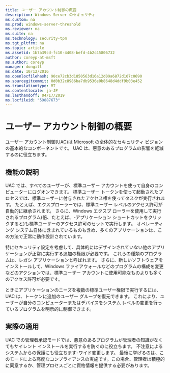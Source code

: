 ```yaml
---
title: ユーザー アカウント制御の概要
description: Windows Server のセキュリティ
ms.custom: na
ms.prod: windows-server-threshold
ms.reviewer: na
ms.suite: na
ms.technology: security-tpm
ms.tgt_pltfrm: na
ms.topic: article
ms.assetid: 1b7a39cd-fc10-4408-befd-4b2c45806732
author: coreyp-at-msft
ms.author: coreyp
manager: dongill
ms.date: 10/12/2016
ms.openlocfilehash: 90ce72cb3d1850563d16a12d09a6872d107c0690
ms.sourcegitcommit: 0d0b32c8986ba7db9536e0b8648d4ddf9b03e452
ms.translationtype: MT
ms.contentlocale: ja-JP
ms.lasthandoff: 04/17/2019
ms.locfileid: "59887673"
---
```

# <a name="user-account-control-overview"></a>ユーザー アカウント制御の概要
ユーザー アカウント制御\(UAC\)は Microsoft の全体的なセキュリティ ビジョンの基本的なコンポーネントです。  UAC は、悪意のあるプログラムの影響を軽減するのに役立ちます。

## <a name="BKMK_OVER"></a>機能の説明
UAC では、すべてのユーザーが、標準ユーザー アカウントを使って自身のコンピューターにログオンできます。 標準ユーザー トークンを使って起動されたプロセスでは、標準ユーザーに付与されたアクセス権を使ってタスクが実行されます。 たとえば、エクスプローラーでは、標準ユーザー レベルのアクセス許可が自動的に継承されます。 さらに、Windows エクスプ ローラーを使用して実行されるプログラム\(倍、たとえば、\-アプリケーション ショートカットをクリックすると\)も標準ユーザーのアクセス許可のセットで実行します。 オペレーティング システム自体に含まれているものも含め、多くのアプリケーションは、この方法で正常に動作設計されています。

特にセキュリティ設定を考慮して、具体的にはデザインされていない他のアプリケーションが正常に実行する追加の権限が必要です。 これらの種類のプログラムは、レガシ アプリケーションと呼ばれます。 さらに、新しいソフトウェアをインストールして、Windows ファイアウォールなどのプログラムの構成を変更などのアクションでは、標準ユーザー アカウントに使用可能なものよりも多くのアクセス許可が必要です。

ときにアプリケーションのニーズを複数の標準ユーザー権限で実行するには、UAC は、トークンに追加のユーザー グループを復元できます。 これにより、ユーザーが自分のコンピューターまたはデバイスをシステム レベルの変更を行っているプログラムを明示的に制御できます。

## <a name="BKMK_APP"></a>実際の適用
UAC での管理者承認モードでは、悪意のあるプログラムが管理者の知識がなくてもサイレント インストールを実行するを防ぐのに役立ちます。 不注意によるシステムからの保護にも役立ちます\-ワイド変更します。 最後に挙げるのは、このモードによる高度なコンプライアンスの実施です。この場合、管理者は積極的に同意するか、管理プロセスごとに資格情報を提供する必要があります。



